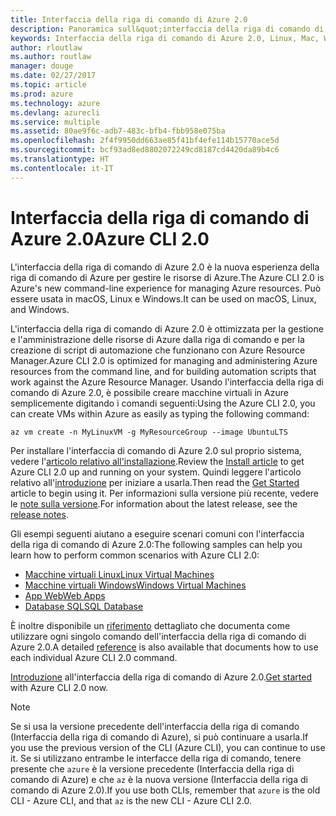 ```yaml
---
title: Interfaccia della riga di comando di Azure 2.0
description: Panoramica sull&quot;interfaccia della riga di comando di Azure 2.0.
keywords: Interfaccia della riga di comando di Azure 2.0, Linux, Mac, Windows, OS X, Ubuntu, Debian, CentOS, RHEL, SUSE, CoreOS, Docker, Windows, Python, PIP
author: rloutlaw
ms.author: routlaw
manager: douge
ms.date: 02/27/2017
ms.topic: article
ms.prod: azure
ms.technology: azure
ms.devlang: azurecli
ms.service: multiple
ms.assetid: 80ae9f6c-adb7-483c-bfb4-fbb958e075ba
ms.openlocfilehash: 2f4f9950dd663ae85f41bf4efe114b15770ace5d
ms.sourcegitcommit: bcf93ad8ed8802072249cd8187cd4420da89b4c6
ms.translationtype: HT
ms.contentlocale: it-IT
---
```

# <a name="azure-cli-20"></a><span data-ttu-id="dd3d1-104">Interfaccia della riga di comando di Azure 2.0</span><span class="sxs-lookup"><span data-stu-id="dd3d1-104">Azure CLI 2.0</span></span>

<span data-ttu-id="dd3d1-105">L'interfaccia della riga di comando di Azure 2.0 è la nuova esperienza della riga di comando di Azure per gestire le risorse di Azure.</span><span class="sxs-lookup"><span data-stu-id="dd3d1-105">The Azure CLI 2.0 is Azure's new command-line experience for managing Azure resources.</span></span>  <span data-ttu-id="dd3d1-106">Può essere usata in macOS, Linux e Windows.</span><span class="sxs-lookup"><span data-stu-id="dd3d1-106">It can be used on macOS, Linux, and Windows.</span></span> 

<span data-ttu-id="dd3d1-107">L'interfaccia della riga di comando di Azure 2.0 è ottimizzata per la gestione e l'amministrazione delle risorse di Azure dalla riga di comando e per la creazione di script di automazione che funzionano con Azure Resource Manager.</span><span class="sxs-lookup"><span data-stu-id="dd3d1-107">Azure CLI 2.0 is optimized for managing and administering Azure resources from the command line, and for building automation scripts that work against the Azure Resource Manager.</span></span> <span data-ttu-id="dd3d1-108">Usando l'interfaccia della riga di comando di Azure 2.0, è possibile creare macchine virtuali in Azure semplicemente digitando i comandi seguenti:</span><span class="sxs-lookup"><span data-stu-id="dd3d1-108">Using the Azure CLI 2.0, you can create VMs within Azure as easily as typing the following command:</span></span>

```azurecli
az vm create -n MyLinuxVM -g MyResourceGroup --image UbuntuLTS
```

<span data-ttu-id="dd3d1-109">Per installare l'interfaccia di comando di Azure 2.0 sul proprio sistema, vedere l'[articolo relativo all'installazione](install-azure-cli.md).</span><span class="sxs-lookup"><span data-stu-id="dd3d1-109">Review the [Install article](install-azure-cli.md) to get Azure CLI 2.0 up and running on your system.</span></span> <span data-ttu-id="dd3d1-110">Quindi leggere l'articolo relativo all'[introduzione](get-started-with-azure-cli.md) per iniziare a usarla.</span><span class="sxs-lookup"><span data-stu-id="dd3d1-110">Then read the [Get Started](get-started-with-azure-cli.md) article to begin using it.</span></span>
<span data-ttu-id="dd3d1-111">Per informazioni sulla versione più recente, vedere le [note sulla versione](release-notes-azure-cli.md).</span><span class="sxs-lookup"><span data-stu-id="dd3d1-111">For information about the latest release, see the [release notes](release-notes-azure-cli.md).</span></span>

<span data-ttu-id="dd3d1-112">Gli esempi seguenti aiutano a eseguire scenari comuni con l'interfaccia della riga di comando di Azure 2.0:</span><span class="sxs-lookup"><span data-stu-id="dd3d1-112">The following samples can help you learn how to perform common scenarios with Azure CLI 2.0:</span></span>
- [<span data-ttu-id="dd3d1-113">Macchine virtuali Linux</span><span class="sxs-lookup"><span data-stu-id="dd3d1-113">Linux Virtual Machines</span></span>](/azure/virtual-machines/virtual-machines-linux-cli-samples?toc=%2fcli%2fazure%2ftoc.json&bc=%2fcli%2fazure%2fbreadcrumb%2ftoc.json)
- [<span data-ttu-id="dd3d1-114">Macchine virtuali Windows</span><span class="sxs-lookup"><span data-stu-id="dd3d1-114">Windows Virtual Machines</span></span>](/azure/virtual-machines/virtual-machines-windows-cli-samples?toc=%2fcli%2fazure%2ftoc.json&bc=%2fcli%2fazure%2fbreadcrumb%2ftoc.json)
- [<span data-ttu-id="dd3d1-115">App Web</span><span class="sxs-lookup"><span data-stu-id="dd3d1-115">Web Apps</span></span>](/azure/app-service-web/app-service-cli-samples?toc=%2fcli%2fazure%2ftoc.json&bc=%2fcli%2fazure%2fbreadcrumb%2ftoc.json)
- [<span data-ttu-id="dd3d1-116">Database SQL</span><span class="sxs-lookup"><span data-stu-id="dd3d1-116">SQL Database</span></span>](/azure/sql-database/sql-database-cli-samples?toc=%2fcli%2fazure%2ftoc.json&bc=%2fcli%2fazure%2fbreadcrumb%2ftoc.json)

<span data-ttu-id="dd3d1-117">È inoltre disponibile un [riferimento](/cli/azure/) dettagliato che documenta come utilizzare ogni singolo comando dell'interfaccia della riga di comando di Azure 2.0.</span><span class="sxs-lookup"><span data-stu-id="dd3d1-117">A detailed [reference](/cli/azure/) is also available that documents how to use each individual Azure CLI 2.0 command.</span></span>

<span data-ttu-id="dd3d1-118">[Introduzione](get-started-with-azure-cli.md) all'interfaccia della riga di comando di Azure 2.0.</span><span class="sxs-lookup"><span data-stu-id="dd3d1-118">[Get started](get-started-with-azure-cli.md) with Azure CLI 2.0 now.</span></span>


> [!NOTE]
> <span data-ttu-id="dd3d1-119">Se si usa la versione precedente dell'interfaccia della riga di comando (Interfaccia della riga di comando di Azure), si può continuare a usarla.</span><span class="sxs-lookup"><span data-stu-id="dd3d1-119">If you use the previous version of the CLI (Azure CLI), you can continue to use it.</span></span>
> <span data-ttu-id="dd3d1-120">Se si utilizzano entrambe le interfacce della riga di comando, tenere presente che `azure` è la versione precedente (Interfaccia della riga di comando di Azure) e che `az` è la nuova versione (Interfaccia della riga di comando di Azure 2.0).</span><span class="sxs-lookup"><span data-stu-id="dd3d1-120">If you use both CLIs, remember that `azure` is the old CLI - Azure CLI, and that `az` is the new CLI - Azure CLI 2.0.</span></span> 